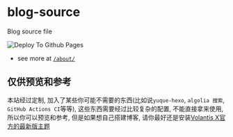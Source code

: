 # blog-source
Blog source file

![Deploy To Github Pages](https://github.com/Linhk1606/blog-source/workflows/Deploy%20To%20Github%20Pages/badge.svg)

* see more at [`/about/`](https://blog.lhkstudio.me/about/)

## 仅供预览和参考
本站经过定制, 加入了某些你可能不需要的东西(比如说`yuque-hexo`, `algolia 搜索`, `GitHub Actions CI`等等), 这些东西需要经过比较复杂的配置, 不能直接拿来使用, 所以你可以预览和参考, 但是如果想自己搭建博客, 请你最好还是安装[Volantis X官方的最新版主题](https://github.com/volantis-x/hexo-theme-volantis)
